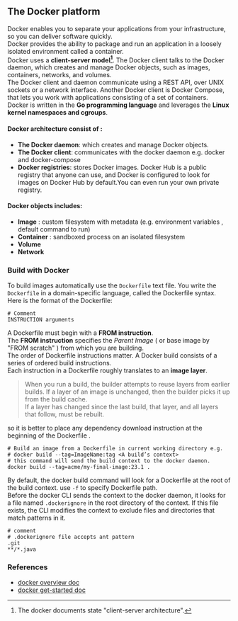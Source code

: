 ## The Docker platform   
Docker enables you to separate your applications from your infrastructure, so you can deliver software quickly.   
Docker provides the ability to package and run an application in a loosely isolated environment called a container.  
Docker uses a **client-server model[^1]**. The Docker client talks to the Docker daemon, which creates and manage Docker objects, such as images, containers, networks, and volumes.   
The Docker client and daemon communicate using a REST API, over UNIX sockets or a network interface. Another Docker client is Docker Compose, that lets you work with applications consisting of a set of containers.   
Docker is written in the **Go programming language** and leverages the **Linux kernel namespaces and cgroups**.    
#### Docker architecture consist of :
- **The Docker daemon**: which creates and manage Docker objects.   
- **The Docker client**: communicates with the docker daemon e.g. docker and docker-compose   
- **Docker registries**: stores Docker images. Docker Hub is a public registry that anyone can use, and Docker is configured to look for images on Docker Hub by default.You can even run your own private registry.
#### Docker objects includes:   
- **Image** : custom filesystem with metadata (e.g. environment variables , default command to run)
- **Container** :  sandboxed process on an isolated filesystem
- **Volume**
- **Network**   
### Build with Docker   
To build images automatically use the `Dockerfile` text file.
You write the `Dockerfile` in a domain-specific language, called the Dockerfile syntax.   
Here is the format of the Dockerfile:
```text
# Comment
INSTRUCTION arguments
```
A Dockerfile must begin with a **FROM instruction**.   
The **FROM instruction** specifies the *Parent Image* ( or base image by "FROM scratch" ) from which you are building.   
The order of Dockerfile instructions matter. A Docker build consists of a series of ordered build instructions.   
Each instruction in a Dockerfile roughly translates to an **image layer**.
> When you run a build, the builder attempts to reuse layers from earlier builds. If a layer of an image is unchanged, then the builder picks it up from the build cache.   
> If a layer has changed since the last build, that layer, and all layers that follow, must be rebuilt.   

so it is better to place any dependency download instruction at the beginning of the Dockerfile .   
```shell
# Build an image from a Dockerfile in current working directory e.g.
# docker build --tag=ImageName:tag <A build’s context>
# this command will send the build context to the docker daemon.
docker build --tag=acme/my-final-image:23.1 .
```   
By default, the docker build command will look for a Dockerfile at the root of the build context. use `-f` to specify Dockerfile path.   
Before the docker CLI sends the context to the docker daemon, it looks for a file named `.dockerignore` in the root directory of the context. If this file exists, the CLI modifies the context to exclude files and directories that match patterns in it.   
```text
# comment
# .dockerignore file accepts ant pattern
.git
**/*.java
```

### References
- [docker overview doc](https://docs.docker.com/get-started/overview/)
- [docker get-started doc ](https://docs.docker.com/get-started/)

[^1]: The docker documents state "client-server architecture".
